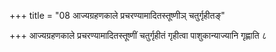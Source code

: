 +++
title = "08 आज्यग्रहणकाले प्रचरण्यामादितस्तूष्णीञ् चतुर्गृहीतङ्"

+++
आज्यग्रहणकाले प्रचरण्यामादितस्तूष्णीं चतुर्गृहीतं गृहीत्वा पाशुकान्याज्यानि गृह्णाति ८